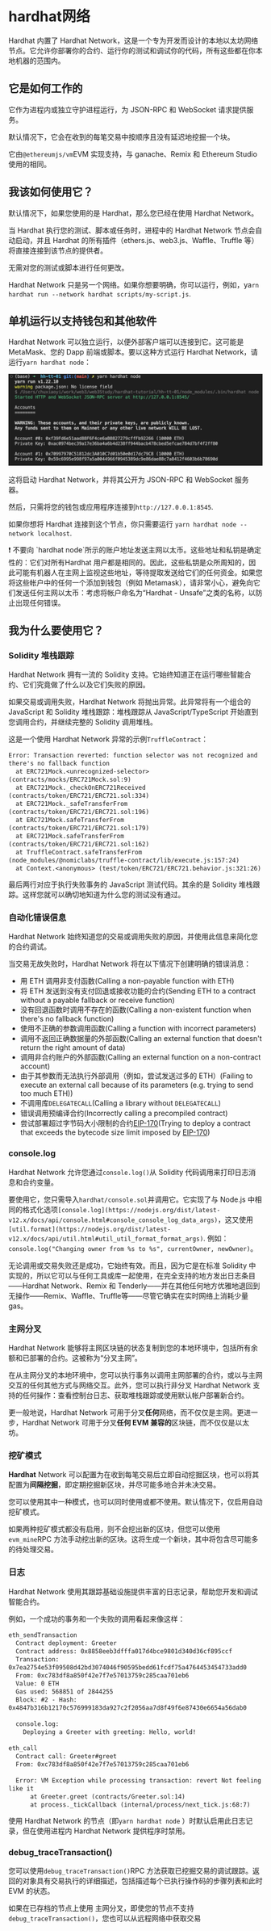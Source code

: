 # hardhat网络

Hardhat 内置了 Hardhat Network，这是一个专为开发而设计的本地以太坊网络节点。它允许你部署你的合约、运行你的测试和调试你的代码，所有这些都在你本地机器的范围内。

## 它是如何工作的

它作为进程内或独立守护进程运行，为 JSON-RPC 和 WebSocket 请求提供服务。

默认情况下，它会在收到的每笔交易中按顺序且没有延迟地挖掘一个块。

它由`@ethereumjs/vm`EVM 实现支持，与 ganache、Remix 和 Ethereum Studio 使用的相同。

## ****我该如何使用它？****

默认情况下，如果您使用的是 Hardhat，那么您已经在使用 Hardhat Network。

当 Hardhat 执行您的测试、脚本或任务时，进程中的 Hardhat Network 节点会自动启动，并且 Hardhat 的所有插件（ethers.js、web3.js、Waffle、Truffle 等）将直接连接到该节点的提供者。

无需对您的测试或脚本进行任何更改。

Hardhat Network 只是另一个网络。如果你想要明确，你可以运行，例如，ya`rn hardhat run --network hardhat scripts/my-script.js`.

## ****单机运行以支持钱包和其他软件****

Hardhat Network 可以独立运行，以便外部客户端可以连接到它。这可能是 MetaMask、您的 Dapp 前端或脚本。要以这种方式运行 Hardhat Network，请运行`yarn hardhat node`：

![Untitled](hardhat%E7%BD%91%E7%BB%9C%202a40792ed69b45c09efb1373a357d0f9/Untitled.png)

这将启动 Hardhat Network，并将其公开为 JSON-RPC 和 WebSocket 服务器。

然后，只需将您的钱包或应用程序连接到`http://127.0.0.1:8545`.

如果你想将 Hardhat 连接到这个节点，你只需要运行 `yarn hardhat node --network localhost`.

<aside>
❗ 不要向 `hardhat node`所示的账户地址发送主网以太币。这些地址和私钥是确定性的：它们对所有Hardhat 用户都是相同的。因此，这些私钥是众所周知的，因此可能有机器人在主网上监视这些地址，等待提取发送给它们的任何资金。如果您将这些帐户中的任何一个添加到钱包（例如 Metamask），请非常小心，避免向它们发送任何主网以太币：考虑将帐户命名为“Hardhat - Unsafe”之类的名称，以防止出现任何错误。

</aside>

## ****我为什么要使用它？****

### ****Solidity 堆栈跟踪****

Hardhat Network 拥有一流的 Solidity 支持。它始终知道正在运行哪些智能合约、它们究竟做了什么以及它们失败的原因。

如果交易或调用失败，Hardhat Network 将抛出异常。此异常将有一个组合的 JavaScript 和 Solidity 堆栈跟踪：堆栈跟踪从 JavaScript/TypeScript 开始直到您调用合约，并继续完整的 Solidity 调用堆栈。

这是一个使用 Hardhat Network 异常的示例`TruffleContract`：

```tsx
Error: Transaction reverted: function selector was not recognized and there's no fallback function
  at ERC721Mock.<unrecognized-selector> (contracts/mocks/ERC721Mock.sol:9)
  at ERC721Mock._checkOnERC721Received (contracts/token/ERC721/ERC721.sol:334)
  at ERC721Mock._safeTransferFrom (contracts/token/ERC721/ERC721.sol:196)
  at ERC721Mock.safeTransferFrom (contracts/token/ERC721/ERC721.sol:179)
  at ERC721Mock.safeTransferFrom (contracts/token/ERC721/ERC721.sol:162)
  at TruffleContract.safeTransferFrom (node_modules/@nomiclabs/truffle-contract/lib/execute.js:157:24)
  at Context.<anonymous> (test/token/ERC721/ERC721.behavior.js:321:26)
```

最后两行对应于执行失败事务的 JavaScript 测试代码。其余的是 Solidity 堆栈跟踪。这样您就可以确切地知道为什么您的测试没有通过。

### 自动化错误信息

Hardhat Network 始终知道您的交易或调用失败的原因，并使用此信息来简化您的合约调试。

当交易无故失败时，Hardhat Network 将在以下情况下创建明确的错误消息：

- 用 ETH 调用非支付函数(Calling a non-payable function with ETH)
- 将 ETH 发送到没有支付回退或接收功能的合约(Sending ETH to a contract without a payable fallback or receive function)
- 没有回退函数时调用不存在的函数(Calling a non-existent function when there's no fallback function)
- 使用不正确的参数调用函数(Calling a function with incorrect parameters)
- 调用不返回正确数据量的外部函数(Calling an external function that doesn't return the right amount of data)
- 调用非合约账户的外部函数(Calling an external function on a non-contract account)
- 由于其参数而无法执行外部调用（例如，尝试发送过多的 ETH）(Failing to execute an external call because of its parameters (e.g. trying to send too much ETH))
- 不调用库`DELEGATECALL`(Calling a library without `DELEGATECALL`)
- 错误调用预编译合约(Incorrectly calling a precompiled contract)
- 尝试部署超过字节码大小限制的合约[EIP-170](https://eips.ethereum.org/EIPS/eip-170)(Trying to deploy a contract that exceeds the bytecode size limit imposed by [EIP-170](https://eips.ethereum.org/EIPS/eip-170))

### ****console.log****

Hardhat Network 允许您通过`console.log()`从 Solidity 代码调用来打印日志消息和合约变量。

要使用它，您只需导入`hardhat/console.sol`并调用它。它实现了与 Node.js 中相同的格式化选项`[console.log](https://nodejs.org/dist/latest-v12.x/docs/api/console.html#console_console_log_data_args)`，这又使用`[util.format](https://nodejs.org/dist/latest-v12.x/docs/api/util.html#util_util_format_format_args)`. 例如：`console.log("Changing owner from %s to %s", currentOwner, newOwner)`。

无论调用或交易失败还是成功，它始终有效。而且，因为它是在标准 Solidity 中实现的，所以它可以与任何工具或库一起使用，在完全支持的地方发出日志条目——Hardhat Network、Remix 和 Tenderly——并在其他任何地方优雅地退回到无操作——Remix、Waffle、Truffle等——尽管它确实在实时网络上消耗少量gas。

### 主网分叉

Hardhat Network 能够将主网区块链的状态复制到您的本地环境中，包括所有余额和已部署的合约。这被称为“分叉主网”。

在从主网分叉的本地环境中，您可以执行事务以调用主网部署的合约，或以与主网交互的任何其他方式与网络交互。此外，您可以执行非分叉 Hardhat Network 支持的任何操作：查看控制台日志、获取堆栈跟踪或使用默认帐户部署新合约。

更一般地说，Hardhat Network 可用于分叉**任何**网络，而不仅仅是主网。更进一步，Hardhat Network 可用于分叉**任何 EVM 兼容的**区块链，而不仅仅是以太坊。

### 挖矿模式

**Hardhat** Network 可以配置为在收到每笔交易后立即自动挖掘区块，也可以将其配置为**间隔挖掘**，即定期挖掘新区块，并尽可能多地合并未决交易。

您可以使用其中一种模式，也可以同时使用或都不使用。默认情况下，仅启用自动挖矿模式。

如果两种挖矿模式都没有启用，则不会挖出新的区块，但您可以使用`evm_mine`RPC 方法手动挖出新的区块。这将生成一个新块，其中将包含尽可能多的待处理交易。

### 日志

Hardhat Network 使用其跟踪基础设施提供丰富的日志记录，帮助您开发和调试智能合约。

例如，一个成功的事务和一个失败的调用看起来像这样：

```tsx
eth_sendTransaction
  Contract deployment: Greeter
  Contract address: 0x8858eeb3dfffa017d4bce9801d340d36cf895ccf
  Transaction: 0x7ea2754e53f09508d42bd3074046f90595bedd61fcdf75a4764453454733add0
  From: 0xc783df8a850f42e7f7e57013759c285caa701eb6
  Value: 0 ETH
  Gas used: 568851 of 2844255
  Block: #2 - Hash: 0x4847b316b12170c576999183da927c2f2056aa7d8f49f6e87430e6654a56dab0

  console.log:
    Deploying a Greeter with greeting: Hello, world!

eth_call
  Contract call: Greeter#greet
  From: 0xc783df8a850f42e7f7e57013759c285caa701eb6

  Error: VM Exception while processing transaction: revert Not feeling like it
      at Greeter.greet (contracts/Greeter.sol:14)
      at process._tickCallback (internal/process/next_tick.js:68:7)
```

使用 Hardhat Network 的节点（即`yarn hardhat node` ）时默认启用此日志记录，但在使用进程内 Hardhat Network 提供程序时禁用。

### ****debug_traceTransaction()****

您可以使用`debug_traceTransaction()`RPC 方法获取已挖掘交易的调试跟踪。返回的对象具有交易执行的详细描述，包括描述每个已执行操作码的步骤列表和此时 EVM 的状态。

如果在已存档的节点上使用 主网分叉，即使您的节点不支持`debug_traceTransaction()`，您也可以从远程网络中获取交易